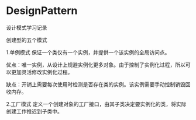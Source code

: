 # DesignPattern
设计模式学习记录

创建型的五个模式

1.单例模式 保证一个类仅有一个实例，并提供一个该实例的全局访问点。

优点：唯一实例，从设计上规避实例化更多对象。由于控制了实例化过程，所以可以更加灵活修改实例化过程。

缺点：开销上需要每次使用时检测是否存在类的实例。该实例需要手动控制销毁回收内存。

2.工厂模式 定义一个创建对象的工厂接口，由其子类决定要实例化的类，将实际创建工作推迟到子类中。
